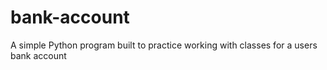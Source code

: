 # bank-account
A simple Python program built to practice working with classes for a users bank account
